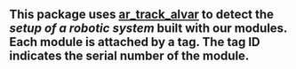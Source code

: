 ## This package uses [ar_track_alvar](http://wiki.ros.org/ar_track_alvar) to detect the *setup of a robotic system* built with our modules. Each module is attached by a tag. The tag ID indicates the serial number of the module.
